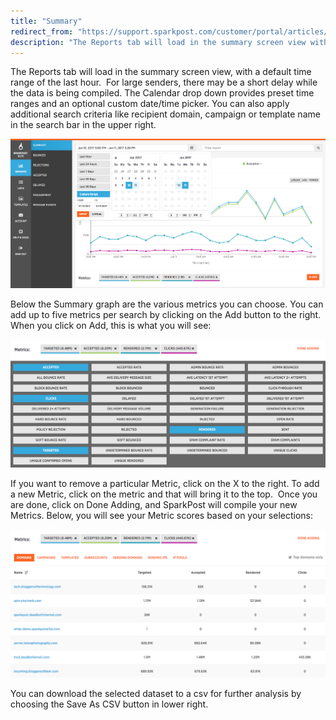 ```yaml
---
title: "Summary"
redirect_from: "https://support.sparkpost.com/customer/portal/articles/2035510-summary"
description: "The Reports tab will load in the summary screen view with a default time range of the last hour For large senders there may be a short delay while the data is being compiled The Calendar drop down provides preset time ranges and an optional custom date time picker You..."
---
```


The Reports tab will load in the summary screen view, with a default time range of the last hour.  For large senders, there may be a short delay while the data is being compiled. The Calendar drop down provides preset time ranges and an optional custom date/time picker. You can also apply additional search criteria like recipient domain, campaign or template name in the search bar in the upper right. 

![](media/summary/calendar_original.jpg)

Below the Summary graph are the various metrics you can choose. You can add up to five metrics per search by clicking on the Add button to the right. When you click on Add, this is what you will see:

![](media/summary/metrics_original.jpg)

If you want to remove a particular Metric, click on the X to the right. To add a new Metric, click on the metric and that will bring it to the top.  Once you are done, click on Done Adding, and SparkPost will compile your new Metrics. Below, you will see your Metric scores based on your selections:

![](media/summary/metrics2_original.png)

You can download the selected dataset to a csv for further analysis by choosing the Save As CSV button in lower right.